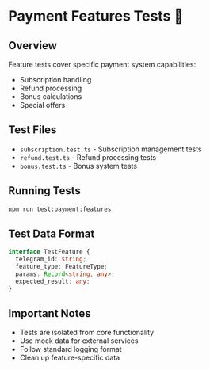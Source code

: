 # Payment Features Tests 🎯

## Overview
Feature tests cover specific payment system capabilities:
- Subscription handling
- Refund processing
- Bonus calculations
- Special offers

## Test Files
- `subscription.test.ts` - Subscription management tests
- `refund.test.ts` - Refund processing tests
- `bonus.test.ts` - Bonus system tests

## Running Tests
```bash
npm run test:payment:features
```

## Test Data Format
```typescript
interface TestFeature {
  telegram_id: string;
  feature_type: FeatureType;
  params: Record<string, any>;
  expected_result: any;
}
```

## Important Notes
- Tests are isolated from core functionality
- Use mock data for external services
- Follow standard logging format
- Clean up feature-specific data 
